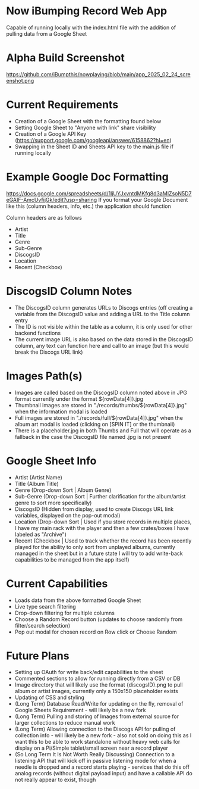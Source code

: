 # Now iBumping Record Web App
Capable of running locally with the index.html file with the addition of pulling data from a Google Sheet

# Alpha Build Screenshot
https://github.com/iBumpthis/nowplaying/blob/main/app_2025_02_24_screenshot.png

# Current Requirements
- Creation of a Google Sheet with the formatting found below
- Setting Google Sheet to "Anyone with link" share visibility
- Creation of a Google API Key (https://support.google.com/googleapi/answer/6158862?hl=en)
- Swapping in the Sheet ID and Sheets API key to the main.js file if running locally

# Example Google Doc Formatting
https://docs.google.com/spreadsheets/d/1ljUYJxvntdMKfg8d3aMIZsoN5D7eGAIF-AmcUvfijGk/edit?usp=sharing
If you format your Google Document like this (column headers, info, etc.) the application should function

Column headers are as follows
- Artist
- Title
- Genre
- Sub-Genre
- DiscogsID
- Location
- Recent (Checkbox)

# DiscogsID Column Notes
- The DiscogsID column generates URLs to Discogs entries (off creating a variable from the DiscogsID value and adding a URL to the Title column entry
- The ID is not visible within the table as a column, it is only used for other backend functions
- The current image URL is also based on the data stored in the DiscogsID column, any text can function here and call to an image (but this would break the Discogs URL link)

# Images Path(s)
- Images are called based on the DiscogsID column noted above in JPG format currently under the format ${rowData[4]}.jpg
- Thumbnail images are stored in "./records/thumbs/${rowData[4]}.jpg" when the information modal is loaded
- Full images are stored in "./records/full/${rowData[4]}.jpg" when the album art modal is loaded (clicking on [SPIN IT] or the thumbnail)
- There is a placeholder.jpg in both Thumbs and Full that will operate as a fallback in the case the DiscogsID file named .jpg is not present

# Google Sheet Info
- Artist (Artist Name)
- Title (Album Title)
- Genre (Drop-down Sort | Album Genre)
- Sub-Genre (Drop-down Sort | Further clarification for the album/artist genre to sort more specifically)
- DiscogsID (Hidden from display, used to create Discogs URL link variables, displayed on the pop-out modal)
- Location (Drop-down Sort | Used if you store records in multiple places, I have my main rack with the player and then a few crates/boxes I have labeled as "Archive")
- Recent (Checkbox | Used to track whether the record has been recently played for the ability to only sort from unplayed albums, currently managed in the sheet but in a future state I will try to add write-back capabilities to be managed from the app itself)

# Current Capabilities
- Loads data from the above formatted Google Sheet
- Live type search filtering
- Drop-down filtering for multiple columns
- Choose a Random Record button (updates to choose randomly from filter/search selection)
- Pop out modal for chosen record on Row click or Choose Random

# Future Plans
- Setting up OAuth for write back/edit capabilities to the sheet
- Commented sections to allow for running directly from a CSV or DB
- Image directory that will likely use the format {discogsID}.png to pull album or artist images, currently only a 150x150 placeholder exists
- Updating of CSS and styling
- (Long Term) Database Read/Write for updating on the fly, removal of Google Sheets Requirement - will likely be a new fork
- (Long Term) Pulling and storing of Images from external source for larger collections to reduce manual work
- (Long Term) Allowing connection to the Discogs API for pulling of collection info - will likely be a new fork - also not sold on doing this as I want this to be able to work standalone without heavy web calls for display on a Pi/Simple tablet/small screen near a record player
- (So Long Term It Is Not Worth Really Discussing) Connection to a listening API that will kick off in passive listening mode for when a needle is dropped and a record starts playing - services that do this off analog records (without digital payload input) and have a callable API do not really appear to exist, though
